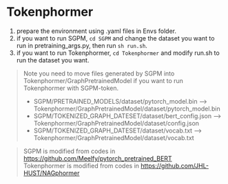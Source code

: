 # Tokenphormer

1. prepare the environment using .yaml files in Envs folder.
2. if you want to run SGPM, `cd SGPM` and change the dataset you want to run in pretraining_args.py, then run `sh run.sh`.
3. if you want to run Tokenphormer, `cd Tokenphormer` and modify run.sh to run the dataset you want.

> Note you need to move files generated by SGPM into Tokenphormer/GraphPretrainedModel if you want to run Tokenphormer with SGPM-token. 
> - SGPM/PRETRAINED_MODELS/dataset/pytorch_model.bin --> Tokenphormer/GraphPretrainedModel/dataset/pytorch_model.bin
> - SGPM/TOKENIZED_GRAPH_DATESET/dataset/bert_config.json --> Tokenphormer/GraphPretrainedModel/dataset/config.json
> - SGPM/TOKENIZED_GRAPH_DATESET/dataset/vocab.txt --> Tokenphormer/GraphPretrainedModel/dataset/vocab.txt

> SGPM is modified from codes in https://github.com/Meelfy/pytorch_pretrained_BERT <br>
> Tokenphormer is modified from codes in https://github.com/JHL-HUST/NAGphormer
